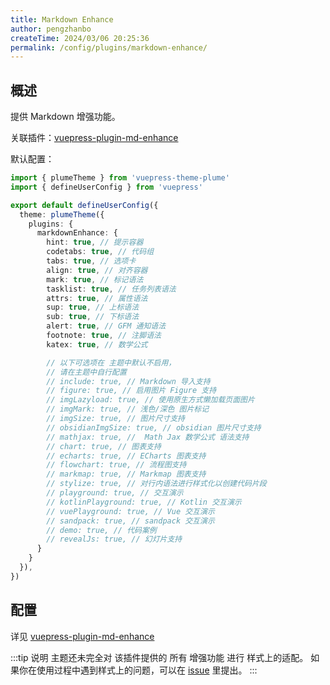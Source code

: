 ```yaml
---
title: Markdown Enhance
author: pengzhanbo
createTime: 2024/03/06 20:25:36
permalink: /config/plugins/markdown-enhance/
---
```


## 概述

提供 Markdown 增强功能。

关联插件：[vuepress-plugin-md-enhance](https://plugin-md-enhance.vuejs.press/zh/)

默认配置：

```ts
import { plumeTheme } from 'vuepress-theme-plume'
import { defineUserConfig } from 'vuepress'

export default defineUserConfig({
  theme: plumeTheme({
    plugins: {
      markdownEnhance: {
        hint: true, // 提示容器
        codetabs: true, // 代码组
        tabs: true, // 选项卡
        align: true, // 对齐容器
        mark: true, // 标记语法
        tasklist: true, // 任务列表语法
        attrs: true, // 属性语法
        sup: true, // 上标语法
        sub: true, // 下标语法
        alert: true, // GFM 通知语法
        footnote: true, // 注脚语法
        katex: true, // 数学公式

        // 以下可选项在 主题中默认不启用，
        // 请在主题中自行配置
        // include: true, // Markdown 导入支持
        // figure: true, // 启用图片 Figure 支持
        // imgLazyload: true, // 使用原生方式懒加载页面图片
        // imgMark: true, // 浅色/深色 图片标记
        // imgSize: true, // 图片尺寸支持
        // obsidianImgSize: true, // obsidian 图片尺寸支持
        // mathjax: true, //  Math Jax 数学公式 语法支持
        // chart: true, // 图表支持
        // echarts: true, // ECharts 图表支持
        // flowchart: true, // 流程图支持
        // markmap: true, // Markmap 图表支持
        // stylize: true, // 对行内语法进行样式化以创建代码片段
        // playground: true, // 交互演示
        // kotlinPlayground: true, // Kotlin 交互演示
        // vuePlayground: true, // Vue 交互演示
        // sandpack: true, // sandpack 交互演示
        // demo: true, // 代码案例
        // revealJs: true, // 幻灯片支持
      }
    }
  }),
})
```

## 配置

详见 [vuepress-plugin-md-enhance](https://plugin-md-enhance.vuejs.press/zh/config.html)

:::tip 说明
主题还未完全对 该插件提供的 所有 增强功能 进行 样式上的适配。
如果你在使用过程中遇到样式上的问题，可以在 [issue](https://github.com/pengzhanbo/vuepress-theme-plume/issues) 里提出。
:::
